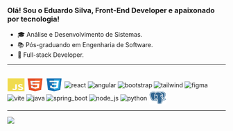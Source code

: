 ### Olá! Sou o Eduardo Silva, Front-End Developer e apaixonado por tecnologia! 

- 🎓 Análise e Desenvolvimento de Sistemas.
- 📚 Pós-graduando em Engenharia de Software.
- 🔰 Full-stack Developer.

<hr>


<div style="display: inline_block"><br>
    
<img align="center" alt="Js" height="30" width="40" src="https://raw.githubusercontent.com/devicons/devicon/master/icons/javascript/javascript-plain.svg">
    
<img align="center" alt="HTML" height="30" width="40" src="https://raw.githubusercontent.com/devicons/devicon/master/icons/html5/html5-original.svg">
    
<img align="center" alt="CSS" height="30" width="40" src="https://raw.githubusercontent.com/devicons/devicon/master/icons/css3/css3-original.svg">
    
<img align="center" alt="react" height="30" width="40" src="https://raw.githubusercontent.com/marwin1991/profile-technology-icons/refs/heads/main/icons/react.png">
    
<img align="center" alt="angular" height="30" width="40" src="https://raw.githubusercontent.com/marwin1991/profile-technology-icons/refs/heads/main/icons/angular.png">
     
<img align="center" alt="bootstrap" height="30" width="40" src="https://raw.githubusercontent.com/marwin1991/profile-technology-icons/refs/heads/main/icons/bootstrap.png">
    
<img align="center" alt="tailwind" height="30" width="40" src="https://raw.githubusercontent.com/marwin1991/profile-technology-icons/refs/heads/main/icons/tailwind_css.png">
    
<img align="center" alt="figma" height="30" width="40" src="https://raw.githubusercontent.com/marwin1991/profile-technology-icons/refs/heads/main/icons/figma.png">
    
<img align="center" alt="vite" height="30" width="40" src="https://raw.githubusercontent.com/marwin1991/profile-technology-icons/refs/heads/main/icons/vite.png">
    
<img align="center" alt="java" height="30" width="40" src="https://raw.githubusercontent.com/marwin1991/profile-technology-icons/refs/heads/main/icons/java.png">

<img align="center" alt="spring_boot" height="30" width="40" src="https://raw.githubusercontent.com/marwin1991/profile-technology-icons/refs/heads/main/icons/spring_boot.png">

<img align="center" alt="node_js" height="30" width="40" src="https://raw.githubusercontent.com/marwin1991/profile-technology-icons/refs/heads/main/icons/node_js.png">

<img align="center" alt="python" height="30" width="40" src="https://raw.githubusercontent.com/marwin1991/profile-technology-icons/refs/heads/main/icons/python.png">
   
<img align="center" alt="postgresql" height="30" width="40" src="https://raw.githubusercontent.com/devicons/devicon/master/icons/postgresql/postgresql-plain.svg">
   
</div>

<hr>

<div> 
    <a href="#" target="_blank"><img src="https://img.shields.io/badge/-LinkedIn-%230077B5?style=for-the-badge&logo=linkedin&logoColor=white" target="_blank"></a></br>
</div>
